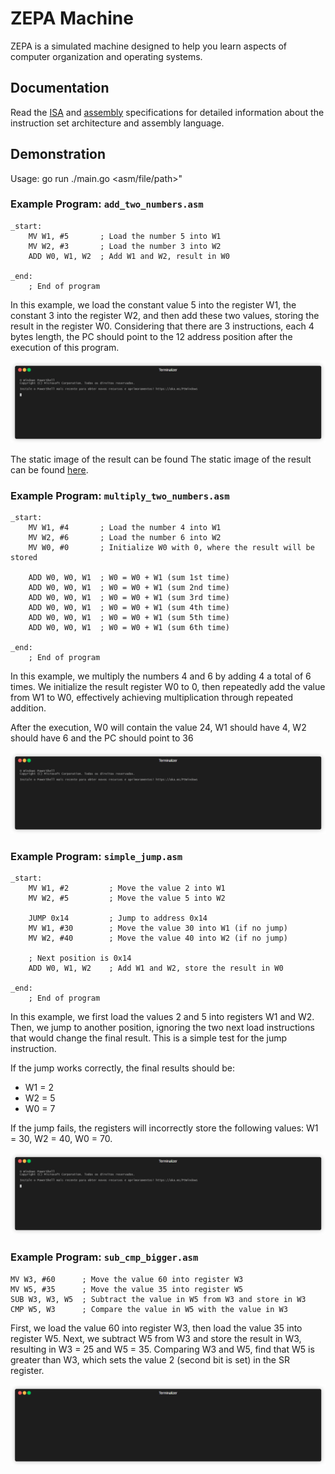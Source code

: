 # ZEPA Machine

ZEPA is a simulated machine designed to help you learn aspects of computer organization and operating systems.

## Documentation

Read the [ISA](specs/ISA) and [assembly](specs/assembly) specifications for detailed information about the instruction set architecture and assembly language.

## Demonstration
Usage: go run ./main.go <asm/file/path>"
### Example Program: `add_two_numbers.asm`
``` assembly
_start:
    MV W1, #5       ; Load the number 5 into W1
    MV W2, #3       ; Load the number 3 into W2
    ADD W0, W1, W2  ; Add W1 and W2, result in W0

_end:
    ; End of program
```

In this example, we load the constant value 5 into the register W1, the constant 3 into the register W2, and then add these two values, storing the result in the register W0. Considering that there are 3 instructions, each 4 bytes length, the PC should point to the 12 address position after the execution of this program.

![Execution Demo](assets/add_two_numbers.gif)

The static image of the result can be found The static image of the result can be found [here](assets/add_two_number.jpeg).

### Example Program: `multiply_two_numbers.asm`
```assembly
_start:
    MV W1, #4       ; Load the number 4 into W1
    MV W2, #6       ; Load the number 6 into W2
    MV W0, #0       ; Initialize W0 with 0, where the result will be stored
    
    ADD W0, W0, W1  ; W0 = W0 + W1 (sum 1st time)
    ADD W0, W0, W1  ; W0 = W0 + W1 (sum 2nd time)
    ADD W0, W0, W1  ; W0 = W0 + W1 (sum 3rd time)
    ADD W0, W0, W1  ; W0 = W0 + W1 (sum 4th time)
    ADD W0, W0, W1  ; W0 = W0 + W1 (sum 5th time)
    ADD W0, W0, W1  ; W0 = W0 + W1 (sum 6th time)

_end:
    ; End of program
```

In this example, we multiply the numbers 4 and 6 by adding 4 a total of 6 times. We initialize the result register W0 to 0, then repeatedly add the value from W1 to W0, effectively achieving multiplication through repeated addition. 

After the execution, W0 will contain the value 24, W1 should have 4, W2 should have 6 and the PC should point to 36

![Execution Demo](assets/multiply_two_numbers.gif)


### Example Program: `simple_jump.asm`

```assembly
_start:
    MV W1, #2         ; Move the value 2 into W1
    MV W2, #5         ; Move the value 5 into W2

    JUMP 0x14         ; Jump to address 0x14
    MV W1, #30        ; Move the value 30 into W1 (if no jump)
    MV W2, #40        ; Move the value 40 into W2 (if no jump)

    ; Next position is 0x14
    ADD W0, W1, W2    ; Add W1 and W2, store the result in W0

_end:
    ; End of program
```

In this example, we first load the values 2 and 5 into registers W1 and W2. Then, we jump to another position, ignoring the two next load instructions that would change the final result. This is a simple test for the jump instruction.

If the jump works correctly, the final results should be:

- W1 = 2
- W2 = 5
- W0 = 7

If the jump fails, the registers will incorrectly store the following values:
W1 = 30, 
W2 = 40, 
W0 = 70.

![Execution Demo](assets/simple_jump.gif)

### Example Program: `sub_cmp_bigger.asm`
```assembly
MV W3, #60      ; Move the value 60 into register W3
MV W5, #35      ; Move the value 35 into register W5
SUB W3, W3, W5  ; Subtract the value in W5 from W3 and store in W3
CMP W5, W3      ; Compare the value in W5 with the value in W3
```
First, we load the value 60 into register W3, then load the value 35 into register W5. Next, we subtract W5 from W3 and store the result in W3, resulting in W3 = 25 and W5 = 35. Comparing W3 and W5, find that W5 is greater than W3, which sets the value 2 (second bit is set) in the SR register.

![Execution Demo](assets/sub_cmp_bigger.gif)
